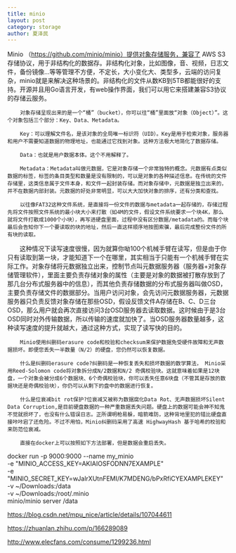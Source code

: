 ```yaml
---
title: minio
layout: post
category: storage
author: 夏泽民
---
```

  Minio （https://github.com/minio/minio）提供对象存储服务，兼容了 AWS S3 存储协议，用于非结构化的数据存。非结构化对象，比如图像，音、视频，日志文件，备份镜像…等等管理不方便，不定长，大小变化大、类型多，云端的访问复杂，minio就是来解决这种场景的。非结构化的文件从数KB到5TB都能很好的支持。开源并且用Go语言开发，有web操作界面，我们可以用它来搭建兼容S3协议的存储云服务。    

        对象存储呈现出来的是一个“桶”（bucket），你可以往“桶”里面放“对象（Object）”。这个对象包括三个部分：Key、Data、Metadata。

        Key：可以理解文件名，是该对象的全局唯一标识符（UID）。Key是用于检索对象，服务器和用户不需要知道数据的物理地址，也能通过它找到对象。这种方法极大地简化了数据存储。

        Data：也就是用户数据本体。这个不用解释了。

        Metadata：Metadata叫做元数据，它是对象存储一个非常独特的概念。元数据有点类似数据的标签，标签的条目类型和数量是没有限制的，可以是对象的各种描述信息。在传统的文件存储里，这类信息属于文件本身，和文件一起封装存储。而对象存储中，元数据是独立出来的，并不在数据内部封装。元数据的好处非常明显，可以大大加快对象的排序，还有分类和查找。

        以往像FAT32这种文件系统，是直接将一份文件的数据与metadata一起存储的，存储过程先将文件按照文件系统的最小块大小来打散（如4M的文件，假设文件系统要求一个块4K，那么就将文件打散成1000个小块），再写进硬盘里面，过程中没有区分数据/metadata的。而每个块最后会告知你下一个要读取的块的地址，然后一直这样顺序地按图索骥，最后完成整份文件的所有块的读取。

　　这种情况下读写速度很慢，因为就算你呦100个机械手臂在读写，但是由于你只有读取到第一块，才能知道下一个在哪里，其实相当于只能有一个机械手臂在实际工作。对象存储将元数据独立出来，控制节点叫元数据服务器（服务器+对象存储管理软件），里面主要负责存储对象的属性（主要是对象的数据被打散存放到了那几台分布式服务器中的信息），而其他负责存储数据的分布式服务器叫做OSD，主要负责存储文件的数据部分。当用户访问对象，会先访问元数据服务器，元数据服务器只负责反馈对象存储在那些OSD，假设反馈文件A存储在B、C、D三台OSD，那么用户就会再次直接访问3台OSD服务器去读取数据。这时候由于是3台OSD同时对外传输数据，所以传输的速度就加快了。当OSD服务器数量越多，这种读写速度的提升就越大，通过这种方式，实现了读写快的目的。

        Minio使用纠删码erasure code和校验和checksum来保护数据免受硬件故障和无声数据损坏。即便您丢失一半数量（N/2）的硬盘，您仍然可以恢复数据。

        什么是纠删码erasure code?纠删码是一种恢复丢失和损坏数据的数学算法， Minio采用Reed-Solomon code将对象拆分成N/2数据和N/2 奇偶校验块。这就意味着如果是12块盘，一个对象会被分成6个数据块、6个奇偶校验块，你可以丢失任意6块盘（不管其是存放的数据块还是奇偶校验块），你仍可以从剩下的盘中的数据进行恢复。

        什么是位衰减bit rot保护?位衰减又被称为数据腐化Data Rot、无声数据损坏Silent Data Corruption,是目前硬盘数据的一种严重数据丢失问题。硬盘上的数据可能会神不知鬼不觉就损坏了，也没有什么错误日志。正所谓明枪易躲，暗箭难防，这种背地里犯的错比硬盘直接咔咔宕了还危险。不过不用怕，Minio纠删码采用了高速 HighwayHash 基于哈希的校验和来防范位衰减。

        直接在docker上可以按照如下方法部署，但是数据会重启丢失。

docker run -p 9000:9000 --name my_minio \
  -e "MINIO_ACCESS_KEY=AKIAIOSFODNN7EXAMPLE" \
  -e "MINIO_SECRET_KEY=wJalrXUtnFEMI/K7MDENG/bPxRfiCYEXAMPLEKEY" \
  -v  ~/Downloads:/data \
  -v  ~/Downloads:/root/.minio \
  minio/minio server /data
<!-- more -->
https://blog.csdn.net/mpu_nice/article/details/107044611

https://zhuanlan.zhihu.com/p/166289089

http://www.elecfans.com/consume/1299236.html
